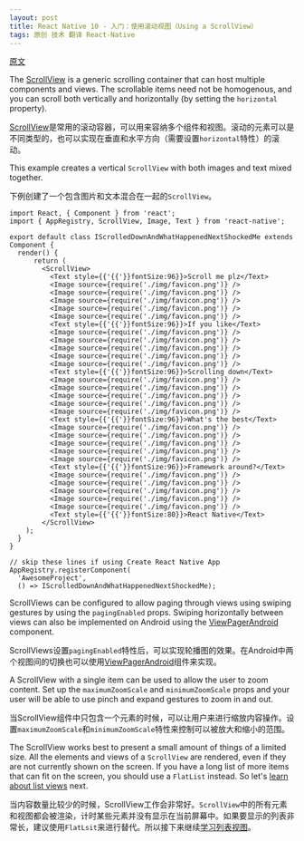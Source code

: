 ```yaml
---
layout: post
title: React Native 10 - 入门：使用滚动视图（Using a ScrollView）
tags: 原创 技术 翻译 React-Native
---
```


[原文](https://facebook.github.io/react-native/docs/using-a-scrollview.html)

The [ScrollView](https://facebook.github.io/react-native/docs/scrollview.html) is a generic scrolling container that can host multiple components and views. The scrollable items need not be homogenous, and you can scroll both vertically and horizontally (by setting the `horizontal` property).

[ScrollView](https://facebook.github.io/react-native/docs/scrollview.html)是常用的滚动容器，可以用来容纳多个组件和视图。滚动的元素可以是不同类型的，也可以实现在垂直和水平方向（需要设置`horizontal`特性）的滚动。

This example creates a vertical `ScrollView` with both images and text mixed together.

下例创建了一个包含图片和文本混合在一起的`ScrollView`。

```
import React, { Component } from 'react';
import { AppRegistry, ScrollView, Image, Text } from 'react-native';

export default class IScrolledDownAndWhatHappenedNextShockedMe extends Component {
  render() {
      return (
        <ScrollView>
          <Text style={{'{{'}}fontSize:96}}>Scroll me plz</Text>
          <Image source={require('./img/favicon.png')} />
          <Image source={require('./img/favicon.png')} />
          <Image source={require('./img/favicon.png')} />
          <Image source={require('./img/favicon.png')} />
          <Image source={require('./img/favicon.png')} />
          <Text style={{'{{'}}fontSize:96}}>If you like</Text>
          <Image source={require('./img/favicon.png')} />
          <Image source={require('./img/favicon.png')} />
          <Image source={require('./img/favicon.png')} />
          <Image source={require('./img/favicon.png')} />
          <Image source={require('./img/favicon.png')} />
          <Text style={{'{{'}}fontSize:96}}>Scrolling down</Text>
          <Image source={require('./img/favicon.png')} />
          <Image source={require('./img/favicon.png')} />
          <Image source={require('./img/favicon.png')} />
          <Image source={require('./img/favicon.png')} />
          <Image source={require('./img/favicon.png')} />
          <Text style={{'{{'}}fontSize:96}}>What's the best</Text>
          <Image source={require('./img/favicon.png')} />
          <Image source={require('./img/favicon.png')} />
          <Image source={require('./img/favicon.png')} />
          <Image source={require('./img/favicon.png')} />
          <Image source={require('./img/favicon.png')} />
          <Text style={{'{{'}}fontSize:96}}>Framework around?</Text>
          <Image source={require('./img/favicon.png')} />
          <Image source={require('./img/favicon.png')} />
          <Image source={require('./img/favicon.png')} />
          <Image source={require('./img/favicon.png')} />
          <Image source={require('./img/favicon.png')} />
          <Text style={{'{{'}}fontSize:80}}>React Native</Text>
        </ScrollView>
    );
  }
}

// skip these lines if using Create React Native App
AppRegistry.registerComponent(
  'AwesomeProject',
  () => IScrolledDownAndWhatHappenedNextShockedMe);
```

ScrollViews can be configured to allow paging through views using swiping gestures by using the `pagingEnabled` props. Swiping horizontally between views can also be implemented on Android using the [ViewPagerAndroid](https://facebook.github.io/react-native/docs/viewpagerandroid.html) component.

ScrollViews设置`pagingEnabled`特性后，可以实现轮播图的效果。在Android中两个视图间的切换也可以使用[ViewPagerAndroid](https://facebook.github.io/react-native/docs/viewpagerandroid.html)组件来实现。

A ScrollView with a single item can be used to allow the user to zoom content. Set up the `maximumZoomScale` and `minimumZoomScale` props and your user will be able to use pinch and expand gestures to zoom in and out.

当ScrollView组件中只包含一个元素的时候，可以让用户来进行缩放内容操作。设置`maximumZoomScale`和`minimumZoomScale`特性来控制可以被放大和缩小的范围。

The ScrollView works best to present a small amount of things of a limited size. All the elements and views of a `ScrollView` are rendered, even if they are not currently shown on the screen. If you have a long list of more items that can fit on the screen, you should use a `FlatList` instead. So let's [learn about list views](https://facebook.github.io/react-native/docs/using-a-listview.html) next.

当内容数量比较少的时候，ScrollView工作会非常好。`ScrollView`中的所有元素和视图都会被渲染，计时某些元素并没有显示在当前屏幕中。如果要显示的列表非常长，建议使用`FlatLsit`来进行替代。所以接下来继续[学习列表视图](https://facebook.github.io/react-native/docs/using-a-listview.html)。
